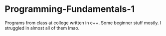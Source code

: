# Programming-Fundamentals-1
Programs from class at college written in c++.
Some beginner stuff mostly. I struggled in almost all of them lmao.
